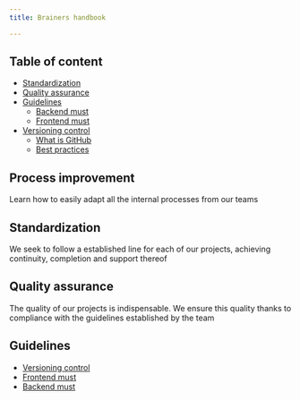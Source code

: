 ```yaml
---
title: Brainers handbook

---
```

## Table of content

* [Standardization](#standardization)
* [Quality assurance](#quality-assurance)
* [Guidelines](#guidelines)
  * [Backend must](<>)
  * [Frontend must](<>)
* [Versioning control](<>)
  * [What is GitHub](<>)
  * [Best practices](<>)

## Process improvement

Learn how to easily adapt all the internal processes from our teams

## Standardization

We seek to follow a established line for each of our projects, achieving continuity, completion and support thereof

## Quality assurance

The quality of our projects is indispensable. We ensure this quality thanks to compliance with the guidelines established by the team

## Guidelines

* [Versioning control](https://github.com/spotdevelopers/developers-handbook/blob/master/Versioning-control.md)
* [Frontend must](<>)
* [Backend must](<>)
